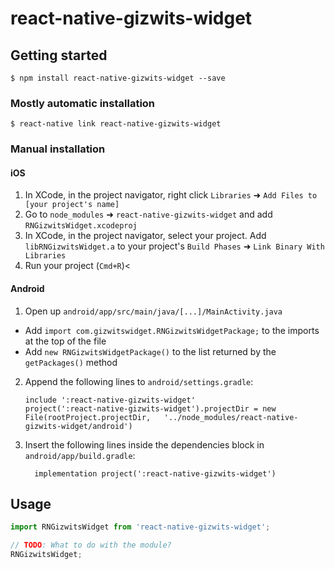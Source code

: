 
# react-native-gizwits-widget

## Getting started

`$ npm install react-native-gizwits-widget --save`

### Mostly automatic installation

`$ react-native link react-native-gizwits-widget`

### Manual installation


#### iOS

1. In XCode, in the project navigator, right click `Libraries` ➜ `Add Files to [your project's name]`
2. Go to `node_modules` ➜ `react-native-gizwits-widget` and add `RNGizwitsWidget.xcodeproj`
3. In XCode, in the project navigator, select your project. Add `libRNGizwitsWidget.a` to your project's `Build Phases` ➜ `Link Binary With Libraries`
4. Run your project (`Cmd+R`)<

#### Android

1. Open up `android/app/src/main/java/[...]/MainActivity.java`
  - Add `import com.gizwitswidget.RNGizwitsWidgetPackage;` to the imports at the top of the file
  - Add `new RNGizwitsWidgetPackage()` to the list returned by the `getPackages()` method
2. Append the following lines to `android/settings.gradle`:
  	```
  	include ':react-native-gizwits-widget'
  	project(':react-native-gizwits-widget').projectDir = new File(rootProject.projectDir, 	'../node_modules/react-native-gizwits-widget/android')
  	```
3. Insert the following lines inside the dependencies block in `android/app/build.gradle`:
  	```
      implementation project(':react-native-gizwits-widget')
  	```

## Usage
```javascript
import RNGizwitsWidget from 'react-native-gizwits-widget';

// TODO: What to do with the module?
RNGizwitsWidget;
```
  